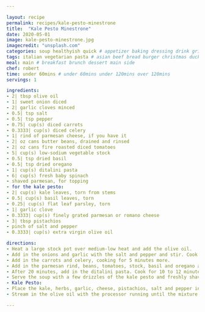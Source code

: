 ```yaml
---

layout: recipe
permalink: recipes/kale-pesto-minestrone 
title:  "Kale Pesto Minestrone"
date: 2020-05-01
image: kale-pesto-minestrone.jpg 
imagecredit: "unsplash.com" 
categories: soup healthyish quick # appetizer baking dressing drink grill healthyish marinade oven pickling quick raw salad sandwich sauce snack soup
tags: italian vegetarian pasta # asian beef bread burger christmas duck french fruit indian italian mexican nuts pasta pork poultry rice seafood thanksgiving vegetarian
meal: main # breakfast brunch dessert main side
chef: robert 
time: under 60mins # under 60mins under 120mins over 120mins
servings: 1 

ingredients:
- 2| tbsp olive oil
- 1| sweet onion diced
- 2| garlic cloves minced
- 0.5| tsp salt
- 0.5| tsp pepper
- 0.75| cup(s) diced carrots
- 0.3333| cup(s) diced celery
- 1| rind of parmesan cheese, if you have it
- 2| oz cans butter beans, drained and rinsed
- 2| oz cans fire roasted diced tomatoes
- 5| cup(s) low-sodium vegetable stock
- 0.5| tsp dried basil
- 0.5| tsp dried oregano
- 1| cup(s) ditalini pasta
- 6| cup(s) fresh baby spinach
- shaved parmesan, for topping
- for the kale pesto:
- 2| cup(s) kale leaves, torn from stems
- 0.5| cup(s) basil leaves, torn
- 0.25| cup(s) flat leaf parsley, torn
- 1| garlic clove
- 0.3333| cup(s) finely grated parmesan or romano cheese
- 3| tbsp pistachios
- pinch of salt and pepper
- 0.3333| cup(s) extra virgin olive oil

directions:
- Heat a large stock pot over medium-low heat and add the olive oil.
- Add in the onions and garlic with the salt and pepper and stir. Cook until the onions are translucent, about 5 to 6 minutes.
- Add in the carrots and celery, cooking for 5 minutes more.
- Add in the parmesan rind, beans, tomatoes, stock, basil and oregano and stir. Bring the mixture to a boil. Reduce it to a simmer and cook for 20 minutes.
- After 20 minutes, add in the ditalini pasta. Cook for 10 to 12 minutes, stirring occasionally, until the pasta is cooked through. Toss in the fresh spinach.
- Serve the soup with a few drizzles of the kale pesto and freshly shaved parmesan.
- Kale Pesto:
- Place the kale, herbs, garlic, cheese, pistachios, salt and pepper in a food processor. Pulse until combined and small pieces remain.
- Stream in the olive oil with the processor running until the mixture comes together. You can always add in more olive oil if you want the pesto thinner.

--- 
```

